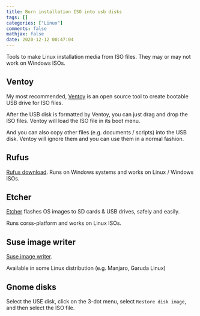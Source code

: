 ```yaml
---
title: Burn installation ISO into usb disks
tags: []
categories: ["Linux"]
comments: false
mathjax: false
date: 2020-12-12 00:47:04
---
```


Tools to make Linux installation media from ISO files. They may or may not work on Windows ISOs.

<!-- more -->

## Ventoy

My most recommended, [Ventoy](https://www.ventoy.net/) is an open source tool to create bootable USB drive for ISO files.

After the USB disk is formatted by Ventoy, you can just drag and drop the ISO files. Ventoy will load the ISO file in its boot menu.

And you can also copy other files (e.g. documents / scripts) into the USB disk. Ventoy will ignore them and you can use them in a normal fashion.

## Rufus

[Rufus download](https://rufus.ie/en_IE.html). Runs on Windows systems and works on Linux / Windows ISOs.

## Etcher

[Etcher](https://www.balena.io/etcher/) flashes OS images to SD cards & USB drives, safely and easily.

Runs corss-platform and works on Linux ISOs.

## Suse image writer

[Suse image writer](https://en.opensuse.org/SDB:Live_USB_stick#Install_ImageWriter_for_openSUSE).

Available in some Linux distribution (e.g. Manjaro, Garuda Linux)

## Gnome disks

Select the USE disk, click on the 3-dot menu, select `Restore disk image`, and then select the ISO file.
